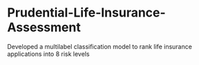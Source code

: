 # Prudential-Life-Insurance-Assessment
Developed a multilabel classification model to rank life insurance applications into 8 risk levels
